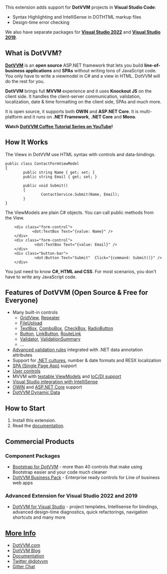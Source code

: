 This extension adds support for **DotVVM** projects in **Visual Studio Code**: 

*   Syntax Highlighting and IntelliSense in DOTHTML markup files
*   Design-time error checking

We also have separate packages for **[Visual Studio 2022](https://marketplace.visualstudio.com/items?itemName=TomasHerceg.DotVVM-VSExtension2022)** and **[Visual Studio 2019](https://marketplace.visualstudio.com/items?itemName=TomasHerceg.DotVVM-VSExtension2019)**.

## What is DotVVM?

**[DotVVM](https://www.dotvvm.com)** is an **open source** ASP.NET framework that lets you build **line-of-business applications** and **SPAs** without writing tons of JavaScript code. You only have to write a viewmodel in C# and a view in HTML. DotVVM will do the rest for you.

**DotVVM** brings full **MVVM** experience and it uses **Knockout JS** on the client side. It handles the client-server communication, validation, localization, date & time formatting on the client side, SPAs and much more.

It is open source, it supports both **OWIN** and **ASP.NET Core**. It is multi-platform and it runs on **.NET Framework**, **.NET Core** and **Mono**. 

**Watch [DotVVM Coffee Tutorial Series on YouTube](https://www.youtube.com/watch?v=EkHJxkOzxnc&list=PLq1wAETqUjIY7WCpQYAYNZz_CxTrpEJbR&index=2)!** 

## How It Works

The Views in DotVVM use HTML syntax with controls and data-bindings.
```
public class ContactFormViewModel
{    
        public string Name { get; set; }    
        public string Email { get; set; }    

        public void Submit() 
        {        
                ContactService.Submit(Name, Email);    
        }
}
```
The ViewModels are plain C# objects. You can call public methods from the View.
```
    <div class="form-control">   
            <dot:TextBox Text="{value: Name}" /> 
    </div>
    <div class="form-control">   
             <dot:TextBox Text="{value: Email}" /> 
    </div> 
    <div class="button-bar">   
             <dot:Button Text="Submit"  Click="{command: Submit()}" /> 
    </div>  
```
You just need to know **C#, HTML and CSS**. For most scenarios, you don't have to write any JavaScript code.

## Features of DotVVM (Open Source & Free for Everyone)

*   Many built-in controls
    *   [GridView](https://www.dotvvm.com/docs/controls/builtin/GridView/latest), [Repeater](https://www.dotvvm.com/docs/controls/builtin/Repeater/latest)
    *   [FileUpload](https://www.dotvvm.com/docs/controls/builtin/FileUpload/latest)
    *   [TextBox](https://www.dotvvm.com/docs/controls/builtin/TextBox/latest), [ComboBox](https://www.dotvvm.com/docs/controls/builtin/ComboBox/latest), [CheckBox](https://www.dotvvm.com/docs/controls/builtin/CheckBox/latest), [RadioButton](https://www.dotvvm.com/docs/controls/builtin/RadioButton/latest)
    *   [Button](https://www.dotvvm.com/docs/controls/builtin/Button/latest), [LinkButton](https://www.dotvvm.com/docs/controls/builtin/LinkButton/latest), [RouteLink](https://www.dotvvm.com/docs/controls/builtin/RouteLink/latest)
    *   [Validator](https://www.dotvvm.com/docs/controls/builtin/Validator/latest), [ValidationSummary](https://www.dotvvm.com/docs/controls/builtin/ValidationSummary/latest)
    *   ...
*   [Advanced validation rules](https://www.dotvvm.com/docs/tutorials/basics-validation/latest) integrated with .NET data annotation attributes
*   Support for [.NET cultures](https://www.dotvvm.com/docs/tutorials/basics-globalization/latest), number & date formats and RESX localization
*   [SPA (Single Page App)](https://www.dotvvm.com/docs/tutorials/basics-single-page-applications-spa/latest) support
*   [User controls](https://www.dotvvm.com/docs/tutorials/control-development-introduction/latest)
*   MVVM with [testable ViewModels](https://www.dotvvm.com/docs/tutorials/advanced-testing-viewmodels/latest) and [IoC/DI support](https://www.dotvvm.com/docs/tutorials/advanced-ioc-di-container/latest)
*   [Visual Studio integration with IntelliSense](https://www.dotvvm.com/landing/dotvvm-for-visual-studio-extension)
*   [OWIN](https://www.dotvvm.com/docs/tutorials/how-to-start-dotnet-451/latest) and [ASP.NET Core](https://www.dotvvm.com/docs/tutorials/how-to-start-dnx/1-1) support
*   [DotVVM Dynamic Data](https://github.com/riganti/dotvvm-dynamic-data)

## How to Start

1.  Install this extension.
2.  Read the [documentation](http://www.dotvvm.com/docs).

## Commercial Products

### Component Packages
*   [Bootstrap for DotVVM](https://www.dotvvm.com/landing/bootstrap-for-dotvvm) - more than 40 controls that make using Bootstrap easier and your code much cleaner
*   [DotVVM Business Pack](https://www.dotvvm.com/products/dotvvm-business-pack) - Enterprise ready controls for Line of business web apps

### Advanced Extension for Visual Studio 2022 and 2019
*   [DotVVM for Visual Studio](https://www.dotvvm.com/landing/dotvvm-for-visual-studio-extension) - project templates, Intellisense for bindings, advanced design-time diagnostics, quick refactorings, navigation shortcuts and many more

## [More Info](https://github.com/riganti/dotvvm#more-info)

*   [DotVVM.com](https://www.dotvvm.com/)
*   [DotVVM Blog](https://www.dotvvm.com/blog)
*   [Documentation](https://www.dotvvm.com/docs)
*   [Twitter @dotvvm](https://twitter.com/dotvvm)
*   [Gitter Chat](https://gitter.im/riganti/dotvvm)
